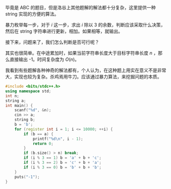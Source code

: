 毕竟是 ABC 的题目，但是洛谷上其他题解的解法都十分复杂，这里提供一种 string 实现的方便的算法。

暴力枚举每一步，对于 $i$ 这一步，求出 $i$ 除以 3 的余数，判断应该采取什么决策，然后在 string 字符串进行更新，相加。如果相等，就输出。

接下来，问题来了，我们怎么判断是否可行呢？

其实也很简单。在中途累加时，如果当前字符串长度大于目标字符串长度 $n$ ，那么直接输出 -1。时间复杂度为 $O(n)$。

我看到有些题解各种神奇的解法都有，个人认为，在这种题上用实在意义不是非常大，实现也较为复杂。杀鸡焉用牛刀。应该通过暴力算法，来挖掘问题的本质。

```cpp
#include <bits/stdc++.h>
using namespace std;
int n;
string a;
int main() {
	scanf("%d", &n);
	cin >> a;
	string b;
	b = 'b';
	for (register int i = 1; i <= 10000; ++i) {
		if (b == a) {
			printf("%d\n", i - 1);
			return 0;
		}
		if (b.size() > n) break;
		if (i % 3 == 1) b = 'a' + b + 'c';
		if (i % 3 == 2) b = 'c' + b + 'a'; 
		if (i % 3 == 0) b = 'b' + b + 'b';
	}
	puts("-1");
}
```